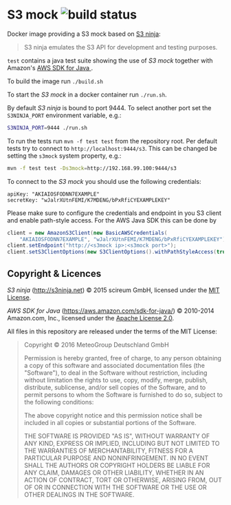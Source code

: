 
S3 mock ![build status](https://travis-ci.org/MeteoGroup/s3mock.svg)
=======

Docker image providing a S3 mock based on
[S3 ninja](http://s3ninja.net/):

> S3 ninja emulates the S3 API for development and testing purposes.

`test` contains a java test suite showing the use of _S3 mock_ together
with Amazon's [AWS SDK for Java ](https://aws.amazon.com/sdk-for-java/).

To build the image run `./build.sh`

To start the _S3 mock_ in a docker container run `./run.sh`.

By default _S3 ninja_ is bound to port 9444. To select another port set
the `S3NINJA_PORT` environment variable, e.g.:

```bash
S3NINJA_PORT=9444 ./run.sh
```


To run the tests run `mvn -f test test` from the repository root. Per default
tests try to connect to `http://localhost:9444/s3`. This can be changed be
setting the `s3mock` system property, e.g.:

```bash
mvn -f test test -Ds3mock=http://192.168.99.100:9444/s3
```


To connect to the _S3 mock_ you should use the following credentials:

```json5
apiKey: "AKIAIOSFODNN7EXAMPLE"
secretKey: "wJalrXUtnFEMI/K7MDENG/bPxRfiCYEXAMPLEKEY"
```

Please make sure to configure the credentials and endpoint in you S3 client
and enable path-style access. For the AWS Java SDK this can be done by

```java
client = new AmazonS3Client(new BasicAWSCredentials(
    "AKIAIOSFODNN7EXAMPLE", "wJalrXUtnFEMI/K7MDENG/bPxRfiCYEXAMPLEKEY"));
client.setEndpoint("http://<s3mock ip>:<s3mock port>");
client.setS3ClientOptions(new S3ClientOptions().withPathStyleAccess(true));
```

Copyright & Licences
--------------------

*S3 ninja* (http://s3ninja.net) © 2015 scireum GmbH,
licensed under the [MIT License](http://s3ninja.net).

*AWS SDK for Java* (https://aws.amazon.com/sdk-for-java/) © 2010-2014 Amazon.com, Inc.,
licensed under the [Apache License 2.0](http://www.apache.org/licenses/).

All files in this repository are released under the terms of the MIT License:

> Copyright © 2016 MeteoGroup Deutschland GmbH
>
> Permission is hereby granted, free of charge, to any person obtaining a copy
> of this software and associated documentation files (the "Software"), to deal
> in the Software without restriction, including without limitation the rights
> to use, copy, modify, merge, publish, distribute, sublicense, and/or sell
> copies of the Software, and to permit persons to whom the Software is
> furnished to do so, subject to the following conditions:
>
> The above copyright notice and this permission notice shall be included in
> all copies or substantial portions of the Software.
>
> THE SOFTWARE IS PROVIDED "AS IS", WITHOUT WARRANTY OF ANY KIND, EXPRESS OR
> IMPLIED, INCLUDING BUT NOT LIMITED TO THE WARRANTIES OF MERCHANTABILITY,
> FITNESS FOR A PARTICULAR PURPOSE AND NONINFRINGEMENT. IN NO EVENT SHALL THE
> AUTHORS OR COPYRIGHT HOLDERS BE LIABLE FOR ANY CLAIM, DAMAGES OR OTHER
> LIABILITY, WHETHER IN AN ACTION OF CONTRACT, TORT OR OTHERWISE, ARISING FROM,
> OUT OF OR IN CONNECTION WITH THE SOFTWARE OR THE USE OR OTHER DEALINGS IN THE
> SOFTWARE.

